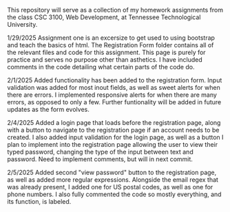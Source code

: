 This repository will serve as a collection of my homework assignments from the class CSC 3100, Web Development, at Tennessee Technological University.

1/29/2025
Assignment one is an excersize to get used to using bootstrap and teach the basics of html. The Registration Form folder contains all of the relevant files and code for this assignment. This page is purely for practice and serves no purpose other than asthetics.
I have included comments in the code detailing what certain parts of the code do.

2/1/2025
Added functionality has been added to the registration form. Input validation was added for most inout fields, as well as sweet alerts for when there are errors. I implemented responsive alerts for when there are many errors, as opposed to only a few. Further funtionality will be added in future updates as the form evolves.

2/4/2025
Added a login page that loads before the registration page, along with a button to navigate to the registration page if an account needs to be created. I also added input validation for the login page, as well as a button I plan to implement into the registration page allowing the user to view their typed password, changing the type of the input between text and password. Need to implement comments, but will in next commit.

2/5/2025
Added second "view password" button to the registration page, as well as added more regular expressions. Alongside the email regex that was already present, I added one for US postal codes, as well as one for phone numbers. I also fully commented the code so mostly everything, and its function, is labeled.